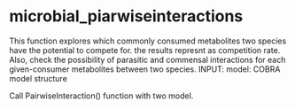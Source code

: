 # microbial_piarwiseinteractions
This function explores which commonly consumed metabolites two species have the potential to compete for. the results represnt as competition rate.
Also, check the possibility of parasitic and commensal interactions for each given-consumer metabolites between two species.
INPUT:
model:  COBRA model structure

Call PairwiseInteraction() function with two model.
